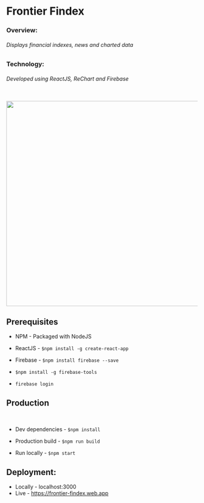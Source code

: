 # Frontier Findex

### Overview:

###### Displays financial indexes, news and charted data

### Technology:

###### Developed using ReactJS, ReChart and Firebase
<br>
<img src="https://user-images.githubusercontent.com/20372577/57974156-c6038a00-79ab-11e9-8607-e07c6e6b2394.png" height="539" width="1000">
<br>

## Prerequisites

* NPM      - Packaged with NodeJS

* ReactJS  - `$npm install -g create-react-app`

* Firebase - `$npm install firebase --save`

- `$npm install -g firebase-tools`

-  `firebase login`

## Production
​
* Dev dependencies  - `$npm install`

* Production build  - `$npm run build`

* Run locally       - `$npm start`

## Deployment:

* Locally - localhost:3000
* Live - https://frontier-findex.web.app
